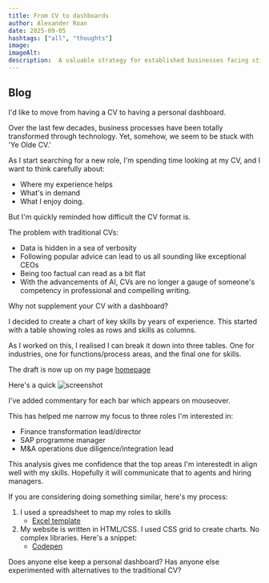 ```yaml
---
title: From CV to dashboards
author: Alexander Roan
date: 2025-09-05
hashtags: ["all", "thoughts"]
image: 
imageAlt:
description:  A valuable strategy for established businesses facing stiff competition from fast moving digital market entrants.
---
```


## Blog

I'd like to move from having a CV to having a personal dashboard.

Over the last few decades, business processes have been totally transformed through technology. Yet, somehow, we seem to be stuck with 'Ye Olde CV.'

As I start searching for a new role, I'm spending time looking at my CV, and I want to think carefully about:

- Where my experience helps
- What's in demand
- What I enjoy doing.

But I'm quickly reminded how difficult the CV format is.

The problem with traditional CVs:

- Data is hidden in a sea of verbosity
- Following popular advice can lead to us all sounding like exceptional CEOs
- Being too factual can read as a bit flat
- With the advancements of AI, CVs are no longer a gauge of someone's competency in professional and compelling writing.

Why not supplement your CV with a dashboard?

I decided to create a chart of key skills by years of experience. This started with a table showing roles as rows and skills as columns.

As I worked on this, I realised I can break it down into three tables. One for industries, one for functions/process areas, and the final one for skills.

The draft is now up on my page [homepage](http://www.alexroan.com)

Here's a quick ![screenshot](/assets/images/blog/cv-1.png)

I've added commentary for each bar which appears on mouseover.

This has helped me narrow my focus to three roles I'm interested in:

- Finance transformation lead/director
- SAP programme manager
- M&A operations due diligence/integration lead

This analysis gives me confidence that the top areas I'm interestedt in align well with my skills. Hopefully it will communicate that to agents and hiring managers.

If you are considering doing something similar, here's my process:

1) I used a spreadsheet to map my roles to skills
    - [Excel template](/assets/documents/cv-skills-matrix.xlsx)
2) My website is written in HTML/CSS. I used CSS grid to create charts. No complex libraries. Here's a snippet:
    - [Codepen](https://codepen.io/dearestalexander/pen/empWeWY)

Does anyone else keep a personal dashboard? Has anyone else experimented with alternatives to the traditional CV?
